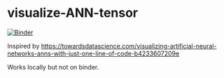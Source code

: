 # visualize-ANN-tensor

[![Binder](https://mybinder.org/badge.svg)](https://mybinder.org/v2/gh/pleabargain/visualize-ANN-tensor/master)

Inspired by 
https://towardsdatascience.com/visualizing-artificial-neural-networks-anns-with-just-one-line-of-code-b4233607209e

Works locally but not on binder.
